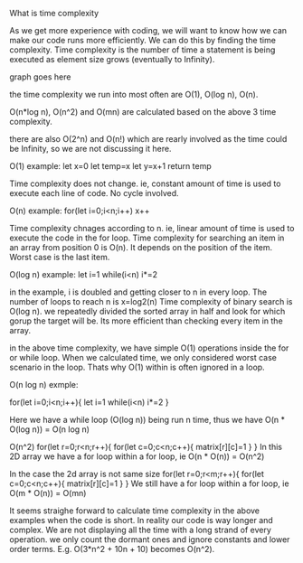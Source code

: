 What is time complexity

As we get more experience with coding, we will want to know how we can make our code runs more efficiently. We can do this by finding the time complexity. Time complexity is the number of time a statement is being executed as element size grows (eventually to Infinity). 

graph goes here

the time complexity we run into most often are O(1), O(log n), O(n).

O(n*log n), O(n^2) and O(mn) are calculated based on the above 3 time complexity.

there are also  O(2^n) and O(n!) which are rearly involved as the time could be Infinity, so we are not discussing it here. 

O(1)
example: 
let x=0
let temp=x
let y=x+1
return temp

Time complexity does not change. ie, constant amount of time is used to execute each line of code. No cycle involved. 

O(n)
example:
for(let i=0;i<n;i++)
    x++

Time complexity chnages according to n. ie, linear amount of time is used to execute the code in the for loop.
Time complexity for searching an item in an array from position 0 is O(n). It depends on the position of the item. Worst case is the last item. 

O(log n)
example:
let i=1
while(i<n)
    i*=2

in the example, i is doubled and getting closer to n in every loop. The number of loops to reach n is x=log2(n)
Time complexity of binary search is O(log n). we repeatedly divided the sorted array in half and look for which gorup the target will be. Its more efficient than checking every item in the array.

in the above time complexity, we have simple O(1) operations inside the for or while loop. When we calculated time, we only considered worst case scenario in the loop. Thats why O(1) within is often ignored in a loop. 


O(n log n)
exmple: 

for(let i=0;i<n;i++){
    let i=1
    while(i<n)
        i*=2
}

Here we have a while loop (O(log n)) being run n time, thus we have O(n * O(log n)) = O(n log n)

O(n^2) 
for(let r=0;r<n;r++){
    for(let c=0;c<n;c++){
        matrix[r][c]=1
    }
}
In this 2D array we have a for loop within a for loop, ie O(n * O(n)) = O(n^2)

In the case the 2d array is not same size
for(let r=0;r<m;r++){
    for(let c=0;c<n;c++){
        matrix[r][c]=1
    }
}
We still have a for loop within a for loop, ie O(m * O(n)) = O(mn)


It seems straighe forward to calculate time complexity in the above examples when the code is short. In reality our code is way longer and complex. We are not displaying all the time with a long strand of every operation. we only count the dormant ones and ignore constants and lower order terms. E.g. O(3*n^2 + 10n + 10) becomes O(n^2).





